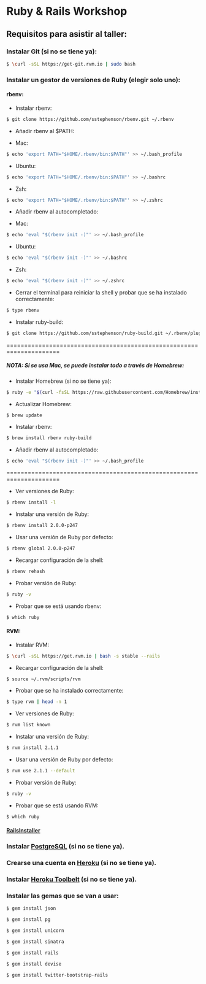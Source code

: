 # Ruby & Rails Workshop

## Requisitos para asistir al taller:


### Instalar Git (si no se tiene ya):

```bash
$ \curl -sSL https://get-git.rvm.io | sudo bash
```


### Instalar un gestor de versiones de Ruby (elegir solo uno):


#### rbenv:

 * Instalar rbenv:
 ```bash
 $ git clone https://github.com/sstephenson/rbenv.git ~/.rbenv
 ```

 * Añadir rbenv al $PATH:

 - Mac:
 ```bash
 $ echo 'export PATH="$HOME/.rbenv/bin:$PATH"' >> ~/.bash_profile
 ```

 - Ubuntu:
 ```bash
 $ echo 'export PATH="$HOME/.rbenv/bin:$PATH"' >> ~/.bashrc
 ```

 - Zsh:
 ```bash
 $ echo 'export PATH="$HOME/.rbenv/bin:$PATH"' >> ~/.zshrc
 ```

 * Añadir rbenv al autocompletado:

 - Mac:
 ```bash
 $ echo 'eval "$(rbenv init -)"' >> ~/.bash_profile
 ```

 - Ubuntu:
 ```bash
 $ echo 'eval "$(rbenv init -)"' >> ~/.bashrc
 ```

 - Zsh:
 ```bash
 $ echo 'eval "$(rbenv init -)"' >> ~/.zshrc
 ```

 * Cerrar el terminal para reiniciar la shell y probar que se ha instalado correctamente:
 ```bash
 $ type rbenv
 ```

 * Instalar ruby-build:
 ```bash
 $ git clone https://github.com/sstephenson/ruby-build.git ~/.rbenv/plugins/ruby-build
 ```
 
 =====================================================================
 
##### NOTA: Si se usa Mac, se puede instalar todo a través de Homebrew:

 * Instalar Homebrew (si no se tiene ya):
```bash
$ ruby -e "$(curl -fsSL https://raw.githubusercontent.com/Homebrew/install/master/install)"
```

 * Actualizar Homebrew:
```bash
$ brew update
```

 * Instalar rbenv:
```bash
$ brew install rbenv ruby-build
```

 * Añadir rbenv al autocompletado:
```bash
$ echo 'eval "$(rbenv init -)"' >> ~/.bash_profile
```

 =====================================================================


 * Ver versiones de Ruby:
 ```bash
 $ rbenv install -l
 ```

 * Instalar una versión de Ruby:
 ```bash
 $ rbenv install 2.0.0-p247
 ```

 * Usar una versión de Ruby por defecto:
 ```bash
 $ rbenv global 2.0.0-p247
 ```

 * Recargar configuración de la shell:
 ```bash
 $ rbenv rehash
 ```

 * Probar versión de Ruby:
 ```bash
 $ ruby -v
 ```

 * Probar que se está usando rbenv:
 ```bash
 $ which ruby
 ```


#### RVM:

 * Instalar RVM:
 ```bash
 $ \curl -sSL https://get.rvm.io | bash -s stable --rails
 ```

 * Recargar configuración de la shell:
 ```bash
 $ source ~/.rvm/scripts/rvm
 ```

 * Probar que se ha instalado correctamente:
 ```bash
 $ type rvm | head -n 1
 ```

 * Ver versiones de Ruby:
 ```bash
 $ rvm list known
 ```

 * Instalar una versión de Ruby:
 ```bash
 $ rvm install 2.1.1
 ```

 * Usar una versión de Ruby por defecto:
 ```bash
 $ rvm use 2.1.1 --default
 ```

 * Probar versión de Ruby:
 ```bash
 $ ruby -v
 ```

 * Probar que se está usando RVM:
 ```bash
 $ which ruby
 ```


#### [RailsInstaller](http://railsinstaller.org)


### Instalar [PostgreSQL](http://www.postgresql.org/download/) (si no se tiene ya).


### Crearse una cuenta en [Heroku](https://id.heroku.com/signup) (si no se tiene ya).


### Instalar [Heroku Toolbelt](https://toolbelt.heroku.com) (si no se tiene ya).


### Instalar las gemas que se van a usar:

```bash
$ gem install json

$ gem install pg

$ gem install unicorn

$ gem install sinatra

$ gem install rails

$ gem install devise

$ gem install twitter-bootstrap-rails
```
